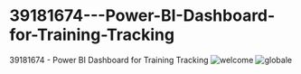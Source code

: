 # 39181674---Power-BI-Dashboard-for-Training-Tracking
39181674 - Power BI Dashboard for Training Tracking
![welcome](https://github.com/user-attachments/assets/a2018ea5-3a20-4e18-978f-5d8061d54e64)
![globale](https://github.com/user-attachments/assets/028ed040-57b2-43a4-8568-6f8e4e2de038)
